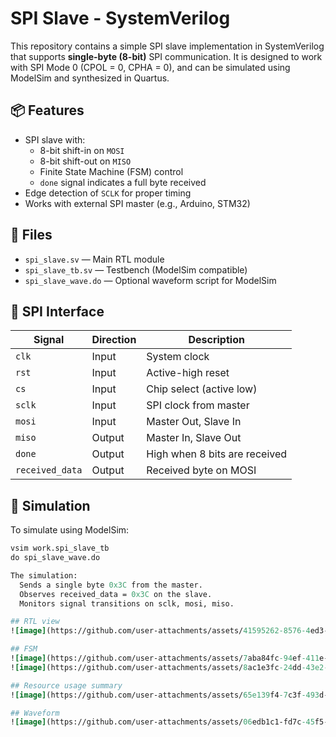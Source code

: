 # SPI Slave - SystemVerilog

This repository contains a simple SPI slave implementation in SystemVerilog that supports **single-byte (8-bit)** SPI communication. It is designed to work with SPI Mode 0 (CPOL = 0, CPHA = 0), and can be simulated using ModelSim and synthesized in Quartus.

## 📦 Features

- SPI slave with:
  - 8-bit shift-in on `MOSI`
  - 8-bit shift-out on `MISO`
  - Finite State Machine (FSM) control
  - `done` signal indicates a full byte received
- Edge detection of `SCLK` for proper timing
- Works with external SPI master (e.g., Arduino, STM32)

## 🔧 Files

- `spi_slave.sv` — Main RTL module
- `spi_slave_tb.sv` — Testbench (ModelSim compatible)
- `spi_slave_wave.do` — Optional waveform script for ModelSim

## 🔌 SPI Interface

| Signal | Direction | Description                  |
|--------|-----------|------------------------------|
| `clk`  | Input     | System clock                 |
| `rst`  | Input     | Active-high reset            |
| `cs`   | Input     | Chip select (active low)     |
| `sclk` | Input     | SPI clock from master        |
| `mosi` | Input     | Master Out, Slave In         |
| `miso` | Output    | Master In, Slave Out         |
| `done` | Output    | High when 8 bits are received|
| `received_data` | Output | Received byte on MOSI |

## 🧪 Simulation

To simulate using ModelSim:
```tcl
vsim work.spi_slave_tb
do spi_slave_wave.do

The simulation:
  Sends a single byte 0x3C from the master.
  Observes received_data = 0x3C on the slave.
  Monitors signal transitions on sclk, mosi, miso.

## RTL view
![image](https://github.com/user-attachments/assets/41595262-8576-4ed3-a36e-59186549cf9b)

## FSM
![image](https://github.com/user-attachments/assets/7aba84fc-94ef-411e-a800-e08bc3e9ea96)
![image](https://github.com/user-attachments/assets/8ac1e3fc-24dd-43e2-88c8-b19b8eecf24a)

## Resource usage summary
![image](https://github.com/user-attachments/assets/65e139f4-7c3f-493d-b6b8-51fdf9dd9245)

## Waveform
![image](https://github.com/user-attachments/assets/06edb1c1-fd7c-45f5-abcb-9e8c55741cea)




